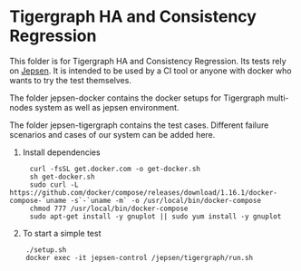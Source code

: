 Tigergraph HA and Consistency Regression
=================

This folder is for Tigergraph HA and Consistency Regression. Its tests rely on [Jepsen](https://github.com/jepsen-io/jepsen). It is intended to be used by a CI tool or anyone with docker who wants to try the test themselves.

The folder jepsen-docker contains the docker setups for Tigergraph multi-nodes system as well as jepsen environment.

The folder jepsen-tigergraph contains the test cases. Different failure scenarios and cases of our system can be added here.

1. Install dependencies

````
     curl -fsSL get.docker.com -o get-docker.sh
     sh get-docker.sh
     sudo curl -L https://github.com/docker/compose/releases/download/1.16.1/docker-compose-`uname -s`-`uname -m` -o /usr/local/bin/docker-compose
     chmod 777 /usr/local/bin/docker-compose
     sudo apt-get install -y gnuplot || sudo yum install -y gnuplot
````

2. To start a simple test

````
    ./setup.sh
    docker exec -it jepsen-control /jepsen/tigergraph/run.sh
````
